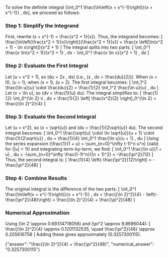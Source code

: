 
To solve the definite integral \(\int_0^1 \frac{\ln\left(x + x^{-1}\right)}{x + x^{-1}} \, dx\), we proceed as follows:

### Step 1: Simplify the Integrand
First, rewrite \(x + x^{-1} = \frac{x^2 + 1}{x}\). Thus, the integrand becomes:
\[
\frac{\ln\left(\frac{x^2 + 1}{x}\right)}{\frac{x^2 + 1}{x}} = \frac{x \left[\ln(x^2 + 1) - \ln x\right]}{x^2 + 1}
\]
The integral splits into two parts:
\[
\int_0^1 \frac{x \ln(x^2 + 1)}{x^2 + 1} \, dx - \int_0^1 \frac{x \ln x}{x^2 + 1} \, dx
\]

### Step 2: Evaluate the First Integral
Let \(u = x^2 + 1\), so \(du = 2x \, dx\) (i.e., \(x \, dx = \frac{du}{2}\)). When \(x = 0\), \(u = 1\); when \(x = 1\), \(u = 2\). The first integral becomes:
\[
\int_1^2 \frac{\ln u}{u} \cdot \frac{du}{2} = \frac{1}{2} \int_1^2 \frac{\ln u}{u} \, du
\]
Let \(v = \ln u\), so \(dv = \frac{1}{u} du\). The integral simplifies to:
\[
\frac{1}{2} \int_0^{\ln 2} v \, dv = \frac{1}{2} \left[ \frac{v^2}{2} \right]_0^{\ln 2} = \frac{(\ln 2)^2}{4}
\]

### Step 3: Evaluate the Second Integral
Let \(u = x^2\), so \(x = \sqrt{u}\) and \(dx = \frac{1}{2\sqrt{u}} du\). The second integral becomes:
\[
\int_0^1 \frac{\sqrt{u} \cdot \ln \sqrt{u}}{u + 1} \cdot \frac{1}{2\sqrt{u}} \, du = \frac{1}{4} \int_0^1 \frac{\ln u}{u + 1} \, du
\]
Using the series expansion \(\frac{1}{1 + u} = \sum_{n=0}^\infty (-1)^n u^n\) (valid for \(|u| < 1\)) and integrating term-by-term, we find:
\[
\int_0^1 \frac{\ln u}{1 + u} \, du = -\sum_{n=0}^\infty \frac{(-1)^n}{(n + 1)^2} = -\frac{\pi^2}{12}
\]
Thus, the second integral is:
\[
\frac{1}{4} \left(-\frac{\pi^2}{12}\right) = -\frac{\pi^2}{48}
\]

### Step 4: Combine Results
The original integral is the difference of the two parts:
\[
\int_0^1 \frac{\ln\left(x + x^{-1}\right)}{x + x^{-1}} \, dx = \frac{(\ln 2)^2}{4} - \left(-\frac{\pi^2}{48}\right) = \frac{(\ln 2)^2}{4} + \frac{\pi^2}{48}
\]

### Numerical Approximation
Using \(\ln 2 \approx 0.69314718056\) and \(\pi^2 \approx 9.8696044\):
\[
\frac{(\ln 2)^2}{4} \approx 0.1201132535, \quad \frac{\pi^2}{48} \approx 0.205616758
\]
Adding these gives approximately \(0.3257300115\).

{"answer": "\\frac{(\\ln 2)^2}{4} + \\frac{\\pi^2}{48}", "numerical_answer": "0.3257300115"}